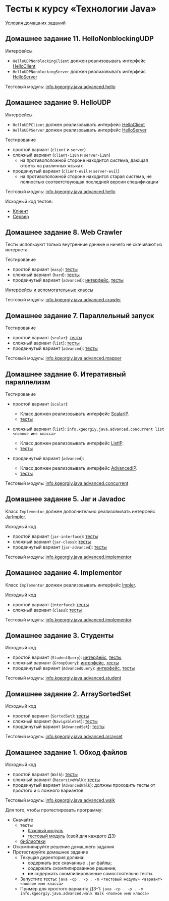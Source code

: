 # Тесты к курсу «Технологии Java»

[Условия домашних заданий](https://www.kgeorgiy.info/courses/java-advanced/homeworks.html)


## Домашнее задание 11. HelloNonblockingUDP

Интерфейсы

 * `HelloUDPNonblockingClient` должен реализовывать интерфейс
    [HelloClient](../solutions/java-solutions/info/kgeorgiy/java/advanced/hello/HelloClient.java)
 * `HelloUDPNonblockingServer` должен реализовывать интерфейс
    [HelloServer](../solutions/java-solutions/info/kgeorgiy/java/advanced/hello/HelloServer.java)

Тестовый модуль: [info.kgeorgiy.java.advanced.hello](artifacts/info.kgeorgiy.java.advanced.hello.jar)


## Домашнее задание 9. HelloUDP

Интерфейсы

 * `HelloUDPClient` должен реализовывать интерфейс
    [HelloClient](../solutions/java-solutions/info/kgeorgiy/java/advanced/hello/HelloClient.java)
 * `HelloUDPServer` должен реализовывать интерфейс
    [HelloServer](../solutions/java-solutions/info/kgeorgiy/java/advanced/hello/HelloServer.java)

Тестирование

 * простой вариант (`client` и `server`)
 * сложный вариант (`client-i18n` и `server-i18n`)
    * на противоположной стороне находится система, дающая ответы на различных языках
 * продвинутый вариант (`client-evil` и `server-evil`)
    * на противоположной стороне находится старая система,
      не полностью соответствующая последней версии спецификации

Тестовый модуль: [info.kgeorgiy.java.advanced.hello](artifacts/info.kgeorgiy.java.advanced.hello.jar)

Исходный код тестов:

* [Клиент](../solutions/java-solutions/info/kgeorgiy/java/advanced/hello/HelloClientTest.java)
* [Сервер](../solutions/java-solutions/info/kgeorgiy/java/advanced/hello/HelloServerTest.java)


## Домашнее задание 8. Web Crawler

Тесты используют только внутренние данные и ничего не скачивают из интернета.

Тестирование

 * простой вариант (`easy`):
    [тесты](modules/info.kgeorgiy.java.advanced.crawler/info/kgeorgiy/java/advanced/crawler/EasyCrawlerTest.java)
 * сложный вариант (`hard`):
    [тесты](modules/info.kgeorgiy.java.advanced.crawler/info/kgeorgiy/java/advanced/crawler/HardCrawlerTest.java)
 * продвинутый вариант (`advanced`): 
    [интерфейс](modules/info.kgeorgiy.java.advanced.crawler/info/kgeorgiy/java/advanced/crawler/AdvancedCrawler.java),
    [тесты](modules/info.kgeorgiy.java.advanced.crawler/info/kgeorgiy/java/advanced/crawler/AdvancedCrawlerTest.java)

[Интерфейсы и вспомогательные классы](modules/info.kgeorgiy.java.advanced.crawler/info/kgeorgiy/java/advanced/crawler/)

Тестовый модуль: [info.kgeorgiy.java.advanced.crawler](artifacts/info.kgeorgiy.java.advanced.crawler.jar)


## Домашнее задание 7. Параллельный запуск

Тестирование
 * простой вариант (`scalar`):
    [тесты](modules/info.kgeorgiy.java.advanced.mapper/info/kgeorgiy/java/advanced/mapper/ScalarMapperTest.java)
 * сложный вариант (`list`):
    [тесты](modules/info.kgeorgiy.java.advanced.mapper/info/kgeorgiy/java/advanced/mapper/ListMapperTest.java)
 * продвинутый вариант (`advanced`):
    [тесты](modules/info.kgeorgiy.java.advanced.mapper/info/kgeorgiy/java/advanced/mapper/AdvancedMapperTest.java)

Тестовый модуль: [info.kgeorgiy.java.advanced.mapper](artifacts/info.kgeorgiy.java.advanced.mapper.jar)


## Домашнее задание 6. Итеративный параллелизм

Тестирование

 * простой вариант (`scalar`):
    * Класс должен реализовывать интерфейс
      [ScalarIP](modules/info.kgeorgiy.java.advanced.concurrent/info/kgeorgiy/java/advanced/concurrent/ScalarIP.java).
    * [тесты](modules/info.kgeorgiy.java.advanced.concurrent/info/kgeorgiy/java/advanced/concurrent/ScalarIPTest.java)

 * сложный вариант (`list`):
   ```info.kgeorgiy.java.advanced.concurrent list <полное имя класса>```
    * Класс должен реализовывать интерфейс
      [ListIP](modules/info.kgeorgiy.java.advanced.concurrent/info/kgeorgiy/java/advanced/concurrent/ListIP.java).
    * [тесты](modules/info.kgeorgiy.java.advanced.concurrent/info/kgeorgiy/java/advanced/concurrent/ListIPTest.java)
 * продвинутый вариант (`advanced`):
    * Класс должен реализовывать интерфейс
      [AdvancedIP](modules/info.kgeorgiy.java.advanced.concurrent/info/kgeorgiy/java/advanced/concurrent/AdvancedIP.java).
    * [тесты](modules/info.kgeorgiy.java.advanced.concurrent/info/kgeorgiy/java/advanced/concurrent/AdvancedIPTest.java)


Тестовый модуль: [info.kgeorgiy.java.advanced.concurrent](artifacts/info.kgeorgiy.java.advanced.concurrent.jar)


## Домашнее задание 5. Jar и Javadoc

Класс `Implementor` должен дополнительно реализовывать интерфейс
[JarImpler](modules/info.kgeorgiy.java.advanced.implementor/info/kgeorgiy/java/advanced/implementor/JarImpler.java).

Исходный код

 * простой вариант (`jar-interface`):
    [тесты](modules/info.kgeorgiy.java.advanced.implementor/info/kgeorgiy/java/advanced/implementor/InterfaceJarImplementorTest.java)
 * сложный вариант (`jar-class`):
    [тесты](modules/info.kgeorgiy.java.advanced.implementor/info/kgeorgiy/java/advanced/implementor/ClassJarImplementorTest.java)
 * продвинутый вариант (`jar-advanced`):
    [тесты](modules/info.kgeorgiy.java.advanced.implementor/info/kgeorgiy/java/advanced/implementor/AdvancedJarImplementorTest.java)

Тестовый модуль: [info.kgeorgiy.java.advanced.implementor](artifacts/info.kgeorgiy.java.advanced.implementor.jar)


## Домашнее задание 4. Implementor

Класс `Implementor` должен реализовывать интерфейс
[Impler](modules/info.kgeorgiy.java.advanced.implementor/info/kgeorgiy/java/advanced/implementor/Impler.java).

Исходный код

 * простой вариант (`interface`): 
    [тесты](modules/info.kgeorgiy.java.advanced.implementor/info/kgeorgiy/java/advanced/implementor/InterfaceImplementorTest.java)
 * сложный вариант (`class`):
    [тесты](modules/info.kgeorgiy.java.advanced.implementor/info/kgeorgiy/java/advanced/implementor/ClassImplementorTest.java)

Тестовый модуль: [info.kgeorgiy.java.advanced.implementor](artifacts/info.kgeorgiy.java.advanced.implementor.jar)


## Домашнее задание 3. Студенты

Исходный код

 * простой вариант (`StudentQuery`):
    [интерфейс](modules/info.kgeorgiy.java.advanced.student/info/kgeorgiy/java/advanced/student/StudentQuery.java),
    [тесты](modules/info.kgeorgiy.java.advanced.student/info/kgeorgiy/java/advanced/student/StudentQueryTest.java)
 * сложный вариант (`GroupQuery`):
    [интерфейс](modules/info.kgeorgiy.java.advanced.student/info/kgeorgiy/java/advanced/student/GroupQuery.java),
    [тесты](modules/info.kgeorgiy.java.advanced.student/info/kgeorgiy/java/advanced/student/GroupQueryTest.java)
 * продвинутый вариант (`AdvancedQuery`):
    [интерфейс](modules/info.kgeorgiy.java.advanced.student/info/kgeorgiy/java/advanced/student/AdvancedQuery.java),
    [тесты](modules/info.kgeorgiy.java.advanced.student/info/kgeorgiy/java/advanced/student/AdvancedQueryTest.java)

Тестовый модуль: [info.kgeorgiy.java.advanced.student](artifacts/info.kgeorgiy.java.advanced.student.jar)


## Домашнее задание 2. ArraySortedSet

Исходный код

 * простой вариант (`SortedSet`): 
    [тесты](modules/info.kgeorgiy.java.advanced.arrayset/info/kgeorgiy/java/advanced/arrayset/SortedSetTest.java)
 * сложный вариант (`NavigableSet`): 
    [тесты](modules/info.kgeorgiy.java.advanced.arrayset/info/kgeorgiy/java/advanced/arrayset/NavigableSetTest.java)
 * продвинутый вариант (`AdvancedSet`): 
    [тесты](modules/info.kgeorgiy.java.advanced.arrayset/info/kgeorgiy/java/advanced/arrayset/AdvancedSetTest.java)

Тестовый модуль: [info.kgeorgiy.java.advanced.arrayset](artifacts/info.kgeorgiy.java.advanced.arrayset.jar)


## Домашнее задание 1. Обход файлов

Исходный код

 * простой вариант (`Walk`):
    [тесты](modules/info.kgeorgiy.java.advanced.walk/info/kgeorgiy/java/advanced/walk/WalkTest.java)
 * сложный вариант (`RecursiveWalk`):
    [тесты](modules/info.kgeorgiy.java.advanced.walk/info/kgeorgiy/java/advanced/walk/RecursiveWalkTest.java)
 * продвинутый вариант (`AdvancedWalk`):
    должны проходить тесты от простого и с ложного вариантов

Тестовый модуль: [info.kgeorgiy.java.advanced.walk](artifacts/info.kgeorgiy.java.advanced.walk.jar)

Для того, чтобы протестировать программу:

 * Скачайте
    * тесты
        * [базовый модуль](artifacts/info.kgeorgiy.java.advanced.base.jar)
        * [тестовый модуль](artifacts/info.kgeorgiy.java.advanced.walk.jar) (свой для каждого ДЗ)
    * [библиотеки](lib)
 * Откомпилируйте решение домашнего задания
 * Протестируйте домашнее задание
    * Текущая директория должна:
       * содержать все скачанные `.jar` файлы;
       * содержать скомпилированное решение;
       * __не__ содержать скомпилированные самостоятельно тесты.
    * Запустите тесты:
        `java -cp . -p . -m <тестовый модуль> <вариант> <полное имя класса>`
    * Пример для простого варианта ДЗ-1:
        `java -cp . -p . -m info.kgeorgiy.java.advanced.walk Walk <полное имя класса>`
